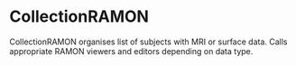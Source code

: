 # CollectionRAMON
CollectionRAMON organises list of subjects with MRI or surface data.
Calls appropriate RAMON viewers and editors depending on data type.

